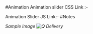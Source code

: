 #Animation
Animation slider CSS Link :-
    <link href="https://unpkg.com/aos@2.3.1/dist/aos.css" rel="stylesheet">

Animation Slider JS Link:-
    <script src="https://unpkg.com/aos@2.3.1/dist/aos.js"></script>
    <script>
        AOS.init();
    </script> 
#Notes
    <i data-aos="fade-up" data-aos-duration="1000">
    <i data-aos="flip-left" data-aos-delay="1500">

Sample Image
![Q Delivery](https://user-images.githubusercontent.com/118509275/220020172-78e99541-e8e0-49a4-b91c-809d96426850.jpeg)
